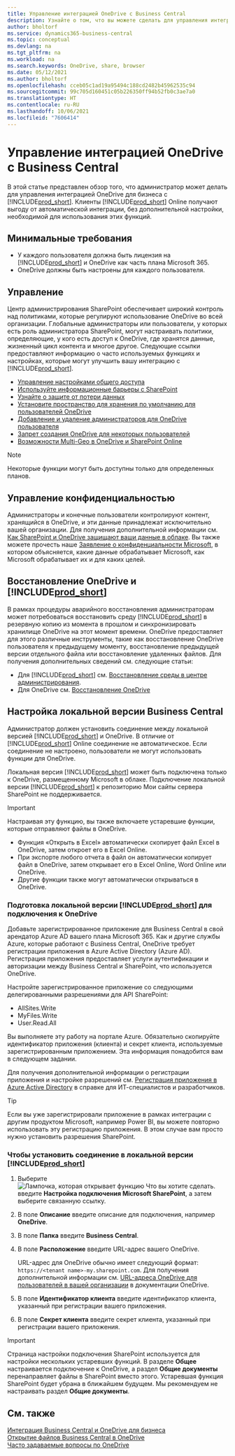 ```yaml
---
title: Управление интеграцией OneDrive с Business Central
description: Узнайте о том, что вы можете сделать для управления интеграцией между Business Central и OneDrive для бизнеса.
author: bholtorf
ms.service: dynamics365-business-central
ms.topic: conceptual
ms.devlang: na
ms.tgt_pltfrm: na
ms.workload: na
ms.search.keywords: OneDrive, share, browser
ms.date: 05/12/2021
ms.author: bholtorf
ms.openlocfilehash: cceb05c1ad19a95494c188cd2482b45962535c94
ms.sourcegitcommit: 99c705d160451c05b226350ff94b52fb0c3ae7a0
ms.translationtype: HT
ms.contentlocale: ru-RU
ms.lasthandoff: 10/06/2021
ms.locfileid: "7606414"
---
```

# <a name="managing-onedrive-integration-with-business-central"></a>Управление интеграцией OneDrive с Business Central 
В этой статье представлен обзор того, что администратор может делать для управления интеграцией OneDrive для бизнеса с [!INCLUDE[prod_short](includes/prod_short.md)]. Клиенты [!INCLUDE[prod_short](includes/prod_short.md)] Online получают выгоду от автоматической интеграции, без дополнительной настройки, необходимой для использования этих функций. 

## <a name="minimum-requirements"></a>Минимальные требования

* У каждого пользователя должна быть лицензия на [!INCLUDE[prod_short](includes/prod_short.md)] и OneDrive как часть плана Microsoft 365.
* OneDrive должны быть настроены для каждого пользователя.

## <a name="governance"></a>Управление
Центр администрирования SharePoint обеспечивает широкий контроль над политиками, которые регулируют использование OneDrive во всей организации. Глобальные администраторы или пользователи, у которых есть роль администратора SharePoint, могут настраивать политики, определяющие, у кого есть доступ к OneDrive, где хранятся данные, жизненный цикл контента и многое другое. Следующие ссылки предоставляют информацию о часто используемых функциях и настройках, которые могут улучшить вашу интеграцию с [!INCLUDE[prod_short](includes/prod_short.md)]. 

* [Управление настройками общего доступа](/sharepoint/turn-external-sharing-on-or-off)
* [Используйте информационные барьеры с SharePoint](/sharepoint/information-barriers)
* [Узнайте о защите от потери данных](/microsoft-365/compliance/dlp-learn-about-dlp)
* [Установите пространство для хранения по умолчанию для пользователей OneDrive](/onedrive/set-default-storage-space)
* [Добавление и удаление администраторов для OneDrive пользователя](/sharepoint/manage-user-profiles#add-and-remove-admins-for-a-users-onedrive)
* [Запрет создания OneDrive для некоторых пользователей](/sharepoint/manage-user-profiles#disable-onedrive-creation-for-some-users)
* [Возможности Multi-Geo в OneDrive и SharePoint Online](/microsoft-365/enterprise/multi-geo-capabilities-in-onedrive-and-sharepoint-online-in-microsoft-365)

> [!NOTE]
> Некоторые функции могут быть доступны только для определенных планов.

## <a name="managing-privacy"></a>Управление конфиденциальностью
Администраторы и конечные пользователи контролируют контент, хранящийся в OneDrive, и эти данные принадлежат исключительно вашей организации. Для получения дополнительной информации см. [Как SharePoint и OneDrive защищают ваши данные в облаке](/sharepoint/safeguarding-your-data). Вы также можете прочесть наше [Заявление о конфиденциальности Microsoft](https://privacy.microsoft.com/en-us/privacystatement), в котором объясняется, какие данные обрабатывает Microsoft, как Microsoft обрабатывает их и для каких целей.

## <a name="restoring-onedrive-and-prod_short"></a>Восстановление OneDrive и [!INCLUDE[prod_short](includes/prod_short.md)]
В рамках процедуры аварийного восстановления администраторам может потребоваться восстановить среду [!INCLUDE[prod_short](includes/prod_short.md)] в резервную копию из момента в прошлом и синхронизировать хранилище OneDrive на этот момент времени. OneDrive предоставляет для этого различные инструменты, такие как восстановление OneDrive пользователя к предыдущему моменту, восстановление предыдущей версии отдельного файла или восстановление удаленных файлов. Для получения дополнительных сведений см. следующие статьи:

* Для [!INCLUDE[prod_short](includes/prod_short.md)] см. [Восстановление среды в центре администрирования](/dynamics365/business-central/dev-itpro/administration/tenant-admin-center-backup-restore).
* Для OneDrive см. [Восстановление OneDrive](https://support.microsoft.com/en-us/office/restore-your-onedrive-fa231298-759d-41cf-bcd0-25ac53eb8a15?ui=en-us&rs=en-us&ad=us)

## <a name="configuring-business-central-on-premises"></a>Настройка локальной версии Business Central

Администратор должен установить соединение между локальной версией [!INCLUDE[prod_short](includes/prod_short.md)] и OneDrive. В отличие от [!INCLUDE[prod_short](includes/prod_short.md)] Online соединение не автоматическое. Если соединение не настроено, пользователи не могут использовать функции для OneDrive. 

Локальная версия [!INCLUDE[prod_short](includes/prod_short.md)] может быть подключена только к OneDrive, размещенному Microsoft в облаке. Подключение локальной версии [!INCLUDE[prod_short](includes/prod_short.md)] к репозиторию Мои сайты сервера SharePoint не поддерживается.

> [!IMPORTANT]
> Настраивая эту функцию, вы также включаете устаревшие функции, которые отправляют файлы в OneDrive.  
>
>* Функция «Открыть в Excel» автоматически скопирует файл Excel в OneDrive, затем откроет его в Excel Online. 
>* При экспорте любого отчета в файл он автоматически копирует файл в OneDrive, затем открывает его в Excel Online, Word Online или OneDrive. 
>* Другие функции также могут автоматически открываться в OneDrive.

### <a name="to-prepare-prod_short-on-premises-for-connecting-to-onedrive"></a>Подготовка локальной версии [!INCLUDE[prod_short](includes/prod_short.md)] для подключения к OneDrive

<!-- 
1. For the best experience Configure Azure Active Directory (AD) authentication.

   For more information, see [Authenticating Business Central Users with Azure Active Directory](/dynamics365/business-central/dev-itpro/administration/authenticating-users-with-azure-active-directory)-->

Добавьте зарегистрированное приложение для Business Central в свой арендатор Azure AD вашего плана Microsoft 365. Как и другие службы Azure, которые работают с Business Central, OneDrive требует регистрации приложения в Azure Active Directory (Azure AD). Регистрация приложения предоставляет услуги аутентификации и авторизации между Business Central и SharePoint, что используется OneDrive.

Настройте зарегистрированное приложение со следующими делегированными разрешениями для API SharePoint:

- AllSites.Write
- MyFiles.Write
- User.Read.All 

Вы выполняете эту работу на портале Azure. Обязательно скопируйте идентификатор приложения (клиента) и секрет клиента, используемые зарегистрированным приложением. Эта информация понадобится вам в следующем задании.

Для получения дополнительной информации о регистрации приложения и настройке разрешений см. [Регистрация приложения в Azure Active Directory](/dynamics365/business-central/dev-itpro/administration/register-app-azure#register-an-application-in-azure-active-directory) в справке для ИТ-специалистов и разработчиков.

> [!TIP]
> Если вы уже зарегистрировали приложение в рамках интеграции с другим продуктом Microsoft, например Power BI, вы можете повторно использовать эту регистрацию приложения. В этом случае вам просто нужно установить разрешения SharePoint.

### <a name="to-set-up-the-connection-in-prod_short-on-premises"></a>Чтобы установить соединение в локальной версии [!INCLUDE[prod_short](includes/prod_short.md)]

<!--
> [!NOTE]
> This requires the following types of authentication credentials:
>
> * Windows
> * NavUserPassword
> * Azure Active Directory
-->
1. Выберите ![Лампочка, которая открывает функцию Что вы хотите сделать.](media/ui-search/search_small.png "Что вы хотите сделать") введите **Настройка подключения Microsoft SharePoint**, а затем выберите связанную ссылку.
2. В поле **Описание** введите описание для подключения, например **OneDrive**.
3. В поле **Папка** введите **Business Central**.
4. В поле **Расположение** введите URL-адрес вашего OneDrive.

    URL-адрес для OneDrive обычно имеет следующий формат: `https://<tenant name>-my.sharepoint.com`. Для получения дополнительной информации см. [URL-адреса OneDrive для пользователей в вашей организации](/onedrive/list-onedrive-urls) в документации OneDrive.
5. В поле **Идентификатор клиента** введите идентификатор клиента, указанный при регистрации вашего приложения.
6. В поле **Секрет клиента** введите секрет клиента, указанный при регистрации вашего приложения. 
   <!-- 
   For information about how to find the URLs, see the following:
   * [How to find your SharePoint server URL]
   * [How to find your OneDrive URL]-->

> [!IMPORTANT]
> Страница настройки подключения SharePoint используется для настройки нескольких устаревших функций. В разделе **Общее** настраивается подключение к OneDrive, а раздел **Общие документы** перенаправляет файлы в SharePoint вместо этого. Устаревшая функция SharePoint будет убрана в ближайшем будущем. Мы рекомендуем не настраивать раздел **Общие документы**.

## <a name="see-also"></a>См. также
[Интеграция Business Central и OneDrive для бизнеса](across-onedrive-overview.md)  
[Открытие файлов Business Central в OneDrive](across-share-onedrive.md)  
[Часто задаваемые вопросы по OneDrive](admin-onedrive-faq.md)

